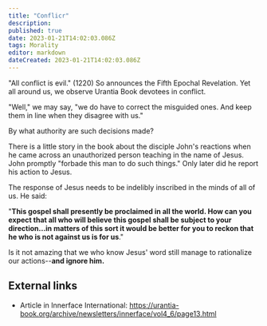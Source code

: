 ```yaml
---
title: "Conflicr"
description:
published: true
date: 2023-01-21T14:02:03.086Z
tags: Morality
editor: markdown
dateCreated: 2023-01-21T14:02:03.086Z
---
```


"All conflict is evil." (1220) So announces the Fifth Epochal Revelation. Yet all around us, we observe Urantia Book devotees in conflict.

"Well," we may say, "we do have to correct the misguided ones. And keep them in line when they disagree with us."

By what authority are such decisions made?

There is a little story in the book about the disciple John's reactions when he came across an unauthorized person teaching in the name of Jesus. John promptly "forbade this man to do such things." Only later did he report his action to Jesus.

The response of Jesus needs to be indelibly inscribed in the minds of all of us. He said:

"**This gospel shall presently be proclaimed in all the world. How can you expect that all who will believe this gospel shall be subject to your direction...in matters of this sort it would be better for you to reckon that he who is not against us is for us**."

Is it not amazing that we who know Jesus' word still manage to rationalize our actions--**and ignore him.**

## External links

* Article in Innerface International: https://urantia-book.org/archive/newsletters/innerface/vol4_6/page13.html